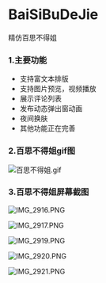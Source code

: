 # BaiSiBuDeJie
精仿百思不得姐

### 1.主要功能

* 支持富文本排版
* 支持图片预览，视频播放
* 展示评论列表
* 发布动态弹出窗动画
* 夜间换肤
* 其他功能正在完善

### 2.百思不得姐gif图

![百思不得姐.gif](https://upload-images.jianshu.io/upload_images/979175-cd3347a0757dffbf.gif?imageMogr2/auto-orient/strip)


### 3.百思不得姐屏幕截图

![IMG_2916.PNG](https://upload-images.jianshu.io/upload_images/979175-28b380c964b11a31.PNG?imageMogr2/auto-orient/strip%7CimageView2/2/w/1240)


![IMG_2917.PNG](https://upload-images.jianshu.io/upload_images/979175-a48a1a5d653a86d4.PNG?imageMogr2/auto-orient/strip%7CimageView2/2/w/1240)

![IMG_2919.PNG](https://upload-images.jianshu.io/upload_images/979175-5b5fa7d10906790d.PNG?imageMogr2/auto-orient/strip%7CimageView2/2/w/1240)

![IMG_2920.PNG](https://upload-images.jianshu.io/upload_images/979175-1ff34b4177fe57fd.PNG?imageMogr2/auto-orient/strip%7CimageView2/2/w/1240)

![IMG_2921.PNG](https://upload-images.jianshu.io/upload_images/979175-8785c47a36140d07.PNG?imageMogr2/auto-orient/strip%7CimageView2/2/w/1240)
